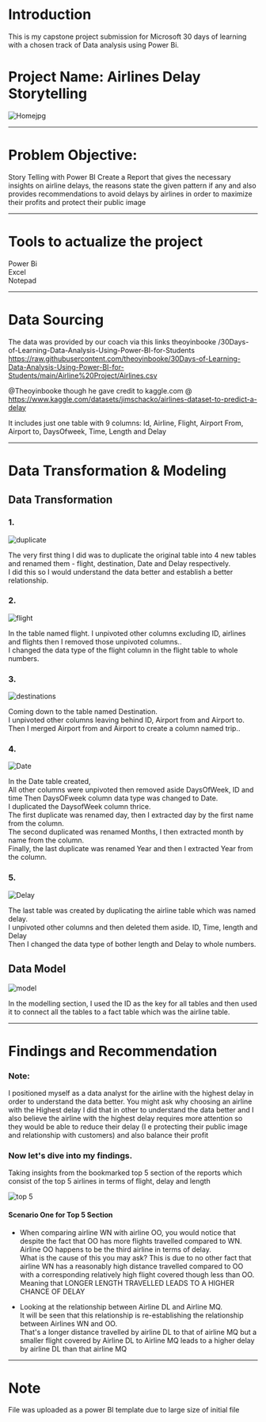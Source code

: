 
 
 
# Introduction
This is my capstone project submission for Microsoft 30 days of learning with a chosen track of Data analysis using Power Bi.


# Project Name: Airlines Delay Storytelling

![Homejpg](https://user-images.githubusercontent.com/92920156/177653080-fb93b348-cb45-43e6-81f4-b563eb5564c5.jpg)

---
# Problem Objective:   
Story Telling with Power BI
Create a Report that gives the necessary insights on airline delays, the reasons state the given pattern if any and also provides recommendations to avoid delays by airlines in order to maximize their profits and protect their public image



---

# Tools to actualize the project

Power Bi<br>
Excel<br>
Notepad<br>

---
# Data Sourcing

The data was provided by our coach via this links 
theoyinbooke /30Days-of-Learning-Data-Analysis-Using-Power-BI-for-Students
https://raw.githubusercontent.com/theoyinbooke/30Days-of-Learning-Data-Analysis-Using-Power-BI-for-Students/main/Airline%20Project/Airlines.csv

@Theoyinbooke though he gave credit to kaggle.com @ https://www.kaggle.com/datasets/jimschacko/airlines-dataset-to-predict-a-delay

It includes just one table with 9 columns: Id, Airline, Flight, Airport From, Airport to, DaysOfweek, Time, Length and Delay


---

# Data Transformation & Modeling

## Data Transformation

### 1.
![duplicate](https://user-images.githubusercontent.com/92920156/179702740-c163641b-ac54-408a-a314-d4c3a3b560d7.jpg)


The very first thing I did was to duplicate the original table into 4 new tables and renamed them - flight, destination, Date and Delay respectively.<br>
I did this so I would understand the data better and establish a better relationship. <br>

### 2.
![flight](https://user-images.githubusercontent.com/92920156/179702981-897bcc4c-09e4-4f10-bcb3-5c809df3b02b.jpg)

In the table named flight. I unpivoted other columns excluding ID, airlines and flights then I removed those unpivoted columns..<br>
I changed the data type of the flight column in the flight table to whole numbers.

### 3.
![destinations](https://user-images.githubusercontent.com/92920156/179703190-87af8832-108a-45de-be85-3f2edf3ec712.jpg)

Coming down to the table named Destination. <br>
I unpivoted other columns leaving behind ID, Airport from and Airport to.<br>
Then I merged Airport from and Airport to create a column named trip..<br>

### 4.
![Date](https://user-images.githubusercontent.com/92920156/179703333-dd098f74-026a-4f03-ae44-fd8f0c621b0b.jpg)

In the Date table created, <br>
All other columns were unpivoted then removed aside DaysOfWeek, ID and time 
Then DaysOFweek column data type was changed to Date.<br>
I duplicated the DaysofWeek column thrice.<br>
The first duplicate was renamed day, then I extracted day by the first name from the column.<br>
The second duplicated was renamed Months, I then extracted month by name from the column.<br>
Finally, the last duplicate was renamed Year and then I extracted Year from the column.<br>


### 5.
![Delay](https://user-images.githubusercontent.com/92920156/179704129-404a99d3-cace-4b94-ba2f-42af6f687114.jpg)

The last table was created by duplicating the airline table which was named delay.<br>
I unpivoted other columns and then deleted them aside. ID, Time, length and Delay<br>
Then I changed the data type of bother length and Delay to whole numbers.<br>



## Data Model

![model](https://user-images.githubusercontent.com/92920156/179704928-a132b883-63e5-4b9d-84be-93731c79d634.jpg)

In the modelling section, I used the ID as the key for all tables and then used it to connect all the tables to a fact table which was the airline table.

---

# Findings and Recommendation

### Note: 

I positioned myself as a data analyst for the airline with the highest delay in order to understand the data better.
You might ask why choosing an airline with the
Highest delay I did that in other to understand the data better and I also believe the airline with the highest delay requires more attention so they would be able to reduce their delay (I e protecting their public image and relationship with customers) and also balance their profit


### Now let's dive into my findings.

Taking insights from the bookmarked top 5 section of the reports which consist of the top 5 airlines in terms of flight, delay and length

![top 5](https://user-images.githubusercontent.com/92920156/179706456-9937055c-35b7-45ec-932d-e11a56b1be34.jpg)

#### Scenario One for Top 5 Section

* When comparing airline WN with airline OO, you would notice that despite the fact that OO has more flights travelled compared to WN. Airline OO happens to be the third airline in terms of delay.<br>
What is the cause of this you may ask? This is due to no other fact that airline WN has a reasonably high distance travelled compared to OO with a corresponding relatively high flight covered though less than OO. <br>
Meaning that LONGER LENGTH TRAVELLED LEADS TO A HIGHER CHANCE OF DELAY

* Looking at the relationship between Airline DL and Airline MQ.<br>
It will be seen that this relationship is re-establishing the relationship between Airlines WN and OO. <br>
That's a longer distance travelled by airline DL to that of airline MQ but a smaller flight covered by Airline DL to Airline MQ leads to a higher delay by airline DL than that airline MQ







---
# Note
File was uploaded as a power BI template due to large size of initial file
